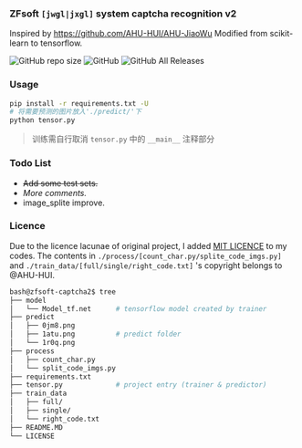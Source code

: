 ### ZFsoft `[jwgl|jxgl]` system captcha recognition v2

Inspired by https://github.com/AHU-HUI/AHU-JiaoWu
Modified from scikit-learn to tensorflow.

![GitHub repo size](https://img.shields.io/github/repo-size/symant233/zfsoft-captcha2) ![GitHub](https://img.shields.io/github/license/symant233/zfsoft-captcha2) ![GitHub All Releases](https://img.shields.io/github/downloads/symant233/zfsoft-captcha2/total)

### Usage
```bash
pip install -r requirements.txt -U
# 将需要预测的图片放入'./predict/'下
python tensor.py
```
> 训练需自行取消 `tensor.py` 中的 `__main__` 注释部分

### Todo List
 - ~~Add some test sets.~~
 - *More comments.*
 - image_splite improve.

### Licence
Due to the licence lacunae of original project, I added [MIT LICENCE](https://github.com/symant233/zfsoft-captcha2/blob/master/LICENSE) to my codes. The contents in `./process/[count_char.py/splite_code_imgs.py]` and `./train_data/[full/single/right_code.txt]` 's copyright belongs to @AHU-HUI.

```bash
bash@zfsoft-captcha2$ tree
├── model
│   └── Model_tf.net      # tensorflow model created by trainer
├── predict
│   ├── 0jm8.png
│   ├── 1atu.png          # predict folder
│   └── 1r0q.png
├── process
│   ├── count_char.py     
│   └── split_code_imgs.py
├── requirements.txt      
├── tensor.py             # project entry (trainer & predictor)
├── train_data
│   ├── full/
│   ├── single/
│   └── right_code.txt
├── README.MD
└── LICENSE
```